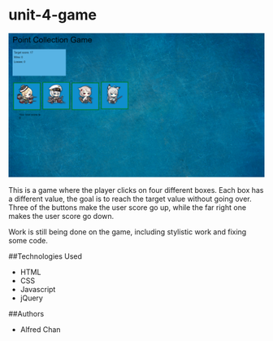 # unit-4-game

![Picture of the site](assets/images/site1.png "Picture of the game")

This is a game where the player clicks on four different boxes. Each box has a different value, the goal is to reach the target value without going over. Three of the buttons make the user score go up, while the far right one makes the user score go down. 

Work is still being done on the game, including stylistic work and fixing some code. 

##Technologies Used
* HTML
* CSS
* Javascript
* jQuery

##Authors
* Alfred Chan